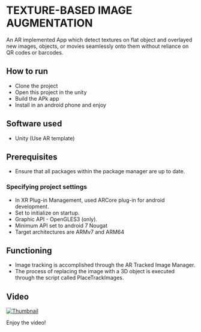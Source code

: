 # TEXTURE-BASED IMAGE AUGMENTATION

An AR implemented App which detect textures on flat object and overlayed new images, objects, or movies seamlessly onto them without reliance on QR codes or barcodes.

## How to run

- Clone the project  
- Open this project in the unity
- Build the APk app
- Install in an android phone and enjoy

## Software used

- Unity (Use AR template)
## Prerequisites

- Ensure that all packages within the package manager are up to date.

### Specifying project settings

- In XR Plug-in Management, used ARCore plug-in for android development.
- Set to initialize on startup.
- Graphic API - OpenGLES3 (only). 
- Minimum API set to android 7 Nougat
- Target architectures are ARMv7 and ARM64

## Functioning

- Image tracking is accomplished through the AR Tracked Image Manager.
- The process of replacing the image with a 3D object is executed through the script called PlaceTrackImages.

## Video

[![Thumbnail](https://i9.ytimg.com/vi/Hsjaq8WZtv0/sddefault.jpg?sqp=CJipgK4G-oaymwEoCIAFEOAD8quKqQMcGADwAQH4AcQEgAKACooCDAgAEAEYciBYKDkwDw==&rs=AOn4CLAHleBigTacwwtRGHoRt0YCZHEZ1w)](https://youtube.com/shorts/Hsjaq8WZtv0?feature=share)

Enjoy the video!



